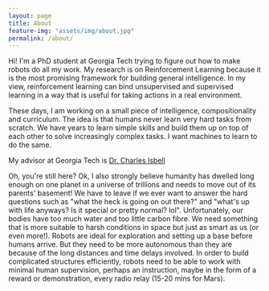 ```yaml
---
layout: page
title: About
feature-img: "assets/img/about.jpg"
permalink: /about/
---
```

Hi! I'm a PhD student at Georgia Tech trying to figure out how to make robots do all my work. My research is on Reinforcement Learning because it is the most promising framework for building general intelligence. In my view, reinforcement learning can bind unsupervised and supervised learning in a way that is useful for taking actions in a real environment. 

These days, I am working on a small piece of intelligence, compositionality and curriculum. The idea is that humans never learn very hard tasks from scratch. We have years to learn simple skills and build them up on top of each other to solve increasingly complex tasks. I want machines to learn to do
the same. 

My advisor at Georgia Tech is [Dr. Charles Isbell](https://www.cc.gatech.edu/fac/Charles.Isbell/)

Oh, you're still here? Ok, I also strongly believe humanity has dwelled long enough on one planet in a universe of trillions and needs to move out of its parents' basement! We have to leave if we ever want to answer the hard questions such as "what the heck is going on out there?" and "what's up with life anyways? Is it special or pretty normal? lol". Unfortunately, our bodies have too much water and too little carbon fibre. We need something that is more suitable to harsh conditions in space but just as smart as us (or even more!). Robots are ideal for exploration and setting up a base before humans arrive. But they need to be more autonomous than they are because of the long distances and time delays involved. In order to build complicated structures efficiently, robots need to be able to work
with minimal human supervision, perhaps an instruction, maybe in the form of a reward or demonstration, every radio relay (15-20 mins for Mars). 
